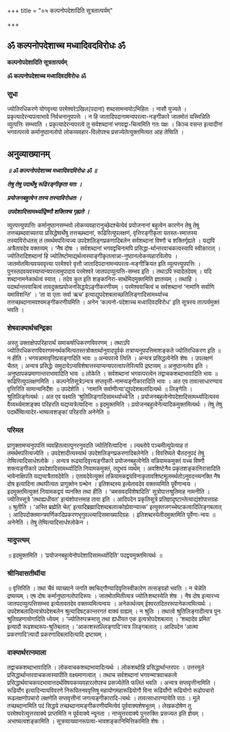 +++
title = "०५ कल्पनोपदेशादिति सूत्रतात्पर्यम्"

+++


## ॐ कल्पनोपदेशाच्च मध्वादिवदविरोधः ॐ

**कल्पनोपदेशादिति सूत्रतात्पर्यम्**

**ॐ कल्पनोपदेशाच्च मध्वादिवदविरोधः ॐ**

### **सुधा**

ज्योतिरधिकरणे योगवृत्त्या परमेश्वरेऽखिल(पदानां) शब्दसामन्वयोऽभिहितः । नासौ युज्यते । प्रकृत्यादेरन्यपत्वाभावे निर्वचनानुपपत्तेः । न हि जातादिपदानामन्यपरत्वा-नङ्गीकारे जातमोतं यस्मिन्निति व्युत्पत्तिः सम्भवति । प्रकृत्यादेरन्यपरत्वे तु सर्वशब्दानां भगवद्वा-चित्वमिति गतः पक्षः । किञ्च वसन्त इत्यादीनां भगवत्परत्वे कर्मानुष्ठानलोपो लोकव्यवहार-विलोपश्च प्रसज्येतेत्युक्तमित्यत आह तेष्विति ।

## **अनुव्याख्यानम्**

***॥ ॐ कल्पनोपदेशाच्च मध्वादिवदविरोधः ॐ ॥***

***तेषु तेषु पदार्थेषु रूढिरङ्गीकृता यतः ।***

***प्रयोजनबहुत्वेन तस्य तस्याविरोधतः ।***

***उपदेशादिसामर्थ्याद्विष्णौ शक्तिश्च गृह्यते ।***

व्युत्त्पत्त्युपपत्तिः कर्मानुष्ठानसम्भवो लोकव्यवहारानुच्छेदश्चेत्येवं प्रयोजनानां बहुत्वेन कारणेन तेषु तेषु तत्तच्छब्दवाच्यतया प्रसिद्धेष्वर्थेषु तत्तच्छब्दानां, रूढिरित्युपलक्षणं, वृत्तिरङ्गीकृता यतस्त-स्मात्तस्य तस्याविरोधतस् तं तमर्थमपरित्यज्य उपदेशलिङ्गप्रकणादिबलेन सर्वशब्दानां विष्णौ च शक्तिर्गृह्यते । यद्यपि अत्रैतावदेव वक्तव्यम् । ‘नैष दोषः । सर्वशब्दानां भगवद्वचिनामपि प्रसिद्धा-र्थान्तरवाचकत्वस्यापि स्वीकारात् । ज्योतिरादिशब्दानां हि ज्योतिष्टोमाद्यर्थत्वस्याङ्गीकृतत्वान्ना-नुष्ठानलोकव्यहारविलोपः । जातमोतमित्यवयववृत्त्या परमेश्वरे वृत्तौ जातादिपदानामन्यपरत्व-मङ्गीक्रियत इति व्युत्पत्त्युपपत्तिः । पुनस्तदवयवस्याप्यन्यपरत्वमुपादाय परमेश्वरे जातपदव्युत्पत्ति-सम्भव इति । तथाऽपि स्यादेतदेवम् । यदि शब्दानामनेकार्थत्वं स्यात् । तदेव कुत इति शङ्कानिरा-सार्थमिदमुक्तमिति ज्ञातव्यम् । तथाहि । पदार्थान्तरवाचित्वं तावदुक्तप्रयोजनसिद्धयेऽङ्गीकरणीयम् । परमेश्ववाचित्वं च सर्वशब्दानां ‘नामानि सर्वाणि यमाविशन्ति’ । ‘ता वा एताः सर्वा ऋच’ इत्याद्युपदेशबलाच्छतिलिङ्गादिसामर्थ्याच्च तत्तच्छब्दानामवश्यमङ्गीकरणीयमिति । अनेन ‘कल्पनो-पदेशाच्च मध्वादिवदविरोध’ इति सूत्रस्य तात्पर्यमुक्तं भवति ।

### **शेषवाक्यार्थचन्द्रिका**

अस्तु उक्ताक्षेपपरिहारार्थं समाकर्षाधिकरणविवरणम् । तथाऽपि ज्योतिरधिकरणविवरणमनर्थकमित्यतस्तत्रोक्तार्थानुवादपूर्वकं तत्राप्यनुपपत्तिमाशङ्कते ज्योतिरधिकरण इति ॥ न हीति । भगवन्नामावृत्तिप्रसङ्गादिति भावः ॥ अन्यपरत्वे त्विति । अन्यत्र प्रसिद्धत्वेनेति शेषः । उपलक्षणं चैतत् । अन्यत्र प्रसिद्धेः समुदायेऽप्यविशेषात्तस्याप्यन्यपरत्वापत्तेरित्यपि द्रष्टव्यम् ॥ अनुष्ठानलोप इति । अनुष्ठापकप्रमाणान्तराभावादिति भावः ॥ लोकेति । सर्वशब्दानां भगवत्परत्वेन तद्वाचकशब्दाभावादिति भावः ॥ रूढिरित्युपलक्षणमिति । कल्पनेतिसूत्रेऽन्यत्र सप्तवृत्ती-नामप्यङ्गीकारादिति भावः । अत एव तावत्साधारण्याय वृत्तिरिति सामान्यनिर्देशः ॥ उपदेशेति । ‘नामानि सर्वाणीत्या’द्युपदेशबलादित्यर्थः ॥ लिङ्गेति । श्रुतिलिङ्गेत्यर्थः । अत एव वक्ष्यति ‘श्रुतिलिङ्गादिसामर्थ्याच्चे’ति । प्रयोजनबहुत्वेनोपदेशादिसामर्थ्यादित्यस्य वैय्यर्थ्यमाशङ्क्य परिहरति यद्यप्यत्रेत्यादिना ॥ इदमुक्तमिति । प्रयोजनबहुत्वेनेत्यादिकमुक्तमित्यर्थः । तेषु तेषु पदार्थेष्वित्यादेर-भाष्यत्वशङ्कां परिहरति अनेनेति ॥

### **परिमल**

प्रागुक्तामप्यनुपपत्तिं व्यवहितत्वात्पुनरनुवदति ज्योतिरित्यादिना । ल्यब्लोपे पञ्चमीत्युपेत्याह तं तमर्थमपरित्यज्येति । उपदेशादीत्यस्यार्थ उपदेशलिङ्गप्रकरणादिबलेनेति । विवरिष्यते चैतदनुपदं तेषु तेष्वित्यादिसार्धश्लोके । अन्यत्र रूढ्यादिवृत्त्यङ्गीकारे प्रयोजनबहुत्वेनेति यन्नियामकमुक्तं यच्च विष्णौ शक्त्यङ्गीकारे उपदेशादिसामर्थ्यादिति नियामकमुक्तं, तदुभयं व्यर्थम् । अवशिष्टेनैव प्रकृतशङ्कानिरासादिति भावेनाक्षिपति यद्यप्यत्रैतावदेवेति । एतावदेवेत्युक्तं तन्नियामकद्वयविनाकृतावशिष्टमूलमर्थतोऽनुवदन्व्यनक्ति नैष दोष इत्यादिना तथापीत्यतः प्रागुक्तेन ग्रन्थेन । इतिशब्दस्य इत्येतावदेव वक्तव्यमिति पूर्वेणान्वयः । इदमुक्तमित्युक्तं नियामकद्वयं व्यनक्ति तथा हीति । ‘चमसवदविशेषादिति’ सूत्रोपात्तश्रुतिमाह नामनीति । ज्योतिस्सूत्रे ‘तथाह्यधीयत’ इत्यंशोपात्तमाह तावा इति । आदिपदेन प्रकृतिसूत्रे प्रतिज्ञादृष्टान्तेत्याद्यंशोपात्तग्रहः ॥ श्रुतीति । ‘अस्ति ब्रह्मेति चेत्’ इत्यादिब्रह्मादिशब्दबलात्कोह्येवान्यात्क’ इत्युक्तजगच्चेष्टकत्वादिलिङ्गबलात् । आदिपदोक्तमान्त्रवर्णिकादिप्रकरणभृगुवल्ल्यादिसमाख्यादिग्रहः । इतिशब्दस्येतीदमुक्तमिति पूर्वेणा-न्वयः ॥ अनेनेति । तेषु तेष्वित्यादिसार्धश्लोकेन ।

### **यादुपत्यम्**

॥ इदमुक्तमिति । ‘प्रयोजनबहुत्वेनोपदेशादिसामर्थ्यादिति’ पदद्वयमुक्तमित्यर्थः ॥

### **श्रीनिवासतीर्थीया**

॥ वृत्तिरिति । तथा चैवं व्याख्याने जगति क्वचिद्गौण्यादिवृत्तिस्वीकारेण तत्सङ्ग्रहो भवति । न चेन्नेति द्रष्यव्यम् । एष दोषः कर्मानुष्ठानलोपादिरूपः । जातमोतमितीत्यत्र ज्योतिःशब्दस्येति शेषः । नैष दोष इत्यारभ्य जातपदव्युत्पत्तिसम्भव इत्येतावतदेव वक्तव्यमित्यन्वयः । अनेकार्थत्वम् ईश्वरतदितररूपानेकत्वमित्यर्थः । उपदेशबलादित्यत्रोपदेशबलेन श्रुत्यादिषट्कान्तरगतं वाक्यं ग्राह्यम् । न श्रुतिः । तथात्वे श्रुतिलिङ्गादीत्यत्र पुनः श्रुतिग्रहणायोगादिति ध्येयम् । ‘ज्योतिरुपक्रमात्तु तथा ह्यधीयत एक इत्यत्रोपदेशबलात् । ‘शब्दादेव प्रमित’ इत्यादौ रूढशब्दरूप-श्रुतिबलात् । ‘आकाशस्तल्लिङ्गादि’त्यत्र लिङ्गबलात् । आदिपदेन ‘आत्मा प्रकरणादि’त्यादौ प्रकरणादिबलादित्यादि द्रष्टव्यम् ।

### **वाक्यार्थरत्नमाला**

तद्वाचकशब्दाभावादिति । लोकवाचकशब्दाभावादित्यर्थः । लोकशब्दोहि प्रसिद्धार्थान्तरपरः । उत्तरमूले प्रसिद्धार्थान्तरवाचकत्वस्यापीति वक्ष्यमाणत्वात् । तथाच सर्वशब्दानां भगवन्मात्रवाचकत्वे प्रसिद्धार्थवाचकपदभावात्तदर्थविषयकव्यवहारलोपश्च प्रसज्येतेति फलितं भवति । अन्यत्र सप्तवृत्तीनामिति । रूढिर्योग इत्यादिन्यायविवरणे निरूपितनववृत्तिषु महायोगमहारूढियोगौ विना रूढिर्योगो रूढियोगो रूढोपचारो रूढलक्षणोपचारो लक्षणेति सप्तवृत्तीनां जगत्यङ्गीकारादि-त्यर्थः । तावत्साधारण्यायेति पाठः । मूले तच्छब्दानामिति पदं सिद्धये तच्छब्दानामङ्गीकरणीयमित्येवं पूर्ववाक्यशेषभूतम् । लेखकदोषेण तु परमेश्वरेत्युत्तरवाक्ये प्राप्तमिति न पूर्ववाक्ये न्यूनता । नाप्युत्तरवाक्ये पुनरुक्तिः प्रसज्यत इति ज्ञेयम् । अभाष्यत्वशङ्कामिति । सूत्रव्याख्यानरूपत्वा-भावशङ्कानिमित्तिकामिति शेषः ।


